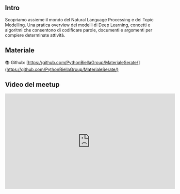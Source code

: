 ## Intro

Scopriamo assieme il mondo del Natural Language Processing e dei Topic Modelling.
Una pratica overview dei modelli di Deep Learning, concetti e algoritmi che consentono di codificare parole, documenti e argomenti per compiere determinate attività.

## Materiale
📚 Github: [https://github.com/PythonBiellaGroup/MaterialeSerate/](https://github.com/PythonBiellaGroup/MaterialeSerate/)

## Video del meetup
<iframe width="560" height="315" src="https://www.youtube.com/embed/xcDAY46ycDs" title="YouTube video player" frameborder="0" allow="accelerometer; autoplay; clipboard-write; encrypted-media; gyroscope; picture-in-picture; web-share" allowfullscreen></iframe>